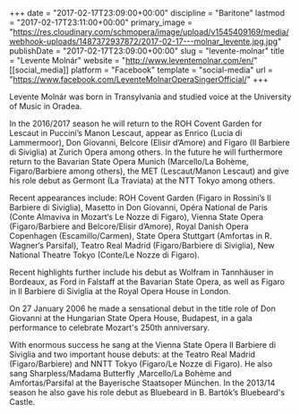 +++
date = "2017-02-17T23:09:00+00:00"
discipline = "Baritone"
lastmod = "2017-02-17T23:11:00+00:00"
primary_image = "https://res.cloudinary.com/schmopera/image/upload/v1545409169/media/webhook-uploads/1487372937872/2017-02-17---molnar_levente.jpg.jpg"
publishDate = "2017-02-17T23:09:00+00:00"
slug = "levente-molnar"
title = "Levente Molnár"
website = "http://www.leventemolnar.com/en/"
[[social_media]]
platform = "Facebook"
template = "social-media"
url = "https://www.facebook.com/LeventeMolnarOperaSingerOfficial/"
+++

Levente Molnár was born in Transylvania and studied voice at the University of Music in Oradea.

In the 2016/2017 season he will return to the ROH Covent Garden for Lescaut in Puccini’s Manon Lescaut, appear as Enrico (Lucia di Lammermoor), Don Giovanni, Belcore (Elisir d’Amore) and Figaro (Il Barbiere di Siviglia) at Zurich Opera among others. In the future he will furthermore return to the Bavarian State Opera Munich (Marcello/La Bohème, Figaro/Barbiere among others), the MET (Lescaut/Manon Lescaut) and give his role debut as Germont (La Traviata) at the NTT Tokyo among others.

Recent appearances include: ROH Covent Garden (Figaro in Rossini’s Il Barbiere di Siviglia), Masetto in Don Giovanni, Opéra National de Paris (Conte Almaviva in Mozart‘s Le Nozze di Figaro), Vienna State Opera (Figaro/Barbiere and Belcore/Elisir d’Amore), Royal Danish Opera Copenhagen (Escamillo/Carmen), State Opera Stuttgart (Amfortas in R. Wagner‘s Parsifal), Teatro Real Madrid (Figaro/Barbiere di Siviglia), New National Theatre Tokyo (Conte/Le Nozze di Figaro).

Recent highlights further include his debut as Wolfram in Tannhäuser in Bordeaux, as Ford in Falstaff at the Bavarian State Opera, as well as Figaro in Il Barbiere di Siviglia at the Royal Opera House in London.

On 27 January 2006 he made a sensational debut in the title role of Don Giovanni at the Hungarian State Opera House, Budapest, in a gala performance to celebrate Mozart's 250th anniversary.

With enormous success he sang at the Vienna State Opera Il Barbiere di Siviglia and two important house debuts: at the Teatro Real Madrid (Figaro/Barbiere) and NNTT Tokyo (Figaro/Le Nozze di Figaro). He also sang Sharpless/Madama Butterfly ,Marcello/La Bohème and Amfortas/Parsifal at the Bayerische Staatsoper München. In the 2013/14 season he also gave his role debut as Bluebeard in B. Bartók’s Bluebeard's Castle.


